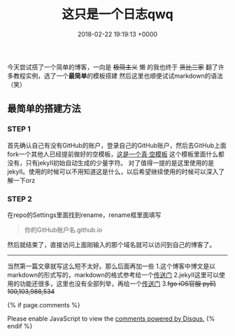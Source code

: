 ﻿---
layout: post
title:  "这只是一个日志qwq"
date:   2018-02-22 19:19:13 +0000
categories: git push
comments: true
---
今天尝试搭了一个简单的博客，一向是 ~~极简主义~~ 懒 的我也终于 ~~货比三家~~ 翻了许多教程实例，选了一个**最简单**的模板搭建
然后这里也顺便试试markdown的语法（笑）
## 最简单的搭建方法
### STEP 1
首先确认自己有没有GitHub的账户，登录自己的GitHub账户，然后去GitHub上面fork一个其他人已经提前做好的空模板，[这是一个真·空模板](https://github.com/lizer/jekyll-blog)
这个模板里面什么都没有，只有jekyII初始自动生成的少量字符。
对了值得一提的是这里使用的是jekyII。使用的时候可以不用知道这是什么，以后希望继续使用的时候可以深入了解一下orz
### STEP 2
在repo的Settings里面找到rename，rename框里面填写 
>你的GitHub账户名.github.io

然后就结束了，直接访问上面刚输入的那个域名就可以访问到自己的博客了。




---
当然第一篇文章就写这么短不太好。那么后面再加一些
1.这个博客中博文是以markdown的形式写的，markdown的格式参考给一个[传送门](https://www.jianshu.com/p/cd044443a1a6)
2.jekyII这里可以使用的功能还很多，这里也没有全部列举，再给一个[传送门](https://lizer.github.io/2017/03/03/%E4%B8%89%E5%88%86%E9%92%9F%E5%9C%A8github%E4%B8%8A%E6%9E%B6%E5%A5%BD%E5%8D%9A%E5%AE%A2.html)
3.~~fgo iOS官服 py码 100,103,988,534~~

{% if page.comments %}
<div id="disqus_thread"></div>
<script>

/**
*  RECOMMENDED CONFIGURATION VARIABLES: EDIT AND UNCOMMENT THE SECTION BELOW TO INSERT DYNAMIC VALUES FROM YOUR PLATFORM OR CMS.
*  LEARN WHY DEFINING THESE VARIABLES IS IMPORTANT: https://disqus.com/admin/universalcode/#configuration-variables*/
/*
var disqus_config = function () {
this.page.url = PAGE_URL;  // Replace PAGE_URL with your page's canonical URL variable
this.page.identifier = PAGE_IDENTIFIER; // Replace PAGE_IDENTIFIER with your page's unique identifier variable
};
*/
(function() { // DON'T EDIT BELOW THIS LINE
var d = document, s = d.createElement('script');
s.src = 'https://https-psycholsc-github-io.disqus.com/embed.js';
s.setAttribute('data-timestamp', +new Date());
(d.head || d.body).appendChild(s);
})();
</script>
<noscript>Please enable JavaScript to view the <a href="https://disqus.com/?ref_noscript">comments powered by Disqus.</a></noscript>
{% endif %}